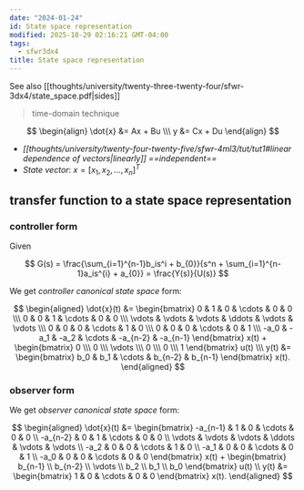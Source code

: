 ```yaml
---
date: "2024-01-24"
id: State space representation
modified: 2025-10-29 02:16:21 GMT-04:00
tags:
  - sfwr3dx4
title: State space representation
---
```


See also [[thoughts/university/twenty-three-twenty-four/sfwr-3dx4/state_space.pdf|sides]]

> time-domain technique

$$
\begin{align}
\dot{x} &= Ax + Bu \\\
y &= Cx + Du
\end{align}
$$

- _[[thoughts/university/twenty-four-twenty-five/sfwr-4ml3/tut/tut1#linear dependence of vectors|linearly]] ==independent==_
- _State vector_: $x = [x_{1},x_{2},\ldots, x_{n}]^{T}$

## transfer function to a state space representation

### controller form

Given

$$
G(s) = \frac{\sum_{i=1}^{n-1}b_is^i + b_{0}}{s^n + \sum_{i=1}^{n-1}a_is^{i} + a_{0}} = \frac{Y(s)}{U(s)}
$$

We get _controller canonical state space_ form:

$$
\begin{aligned}
\dot{x}(t) &= \begin{bmatrix}
0 & 1 & 0 & \cdots & 0 & 0 \\\
0 & 0 & 1 & \cdots & 0 & 0 \\\
\vdots & \vdots & \vdots & \ddots & \vdots & \vdots \\\
0 & 0 & 0 & \cdots & 1 & 0 \\\
0 & 0 & 0 & \cdots & 0 & 1 \\\
-a_0 & -a_1 & -a_2 & \cdots & -a_{n-2} & -a_{n-1}
\end{bmatrix} x(t) + \begin{bmatrix}
0 \\\
0 \\\
\vdots \\\
0 \\\
0 \\\
1
\end{bmatrix} u(t) \\\
y(t) &= \begin{bmatrix}
b_0 & b_1 & \cdots & b_{n-2} & b_{n-1}
\end{bmatrix} x(t).
\end{aligned}
$$

### observer form

We get _observer canonical state space_ form:

$$
\begin{aligned} \dot{x}(t) &= \begin{bmatrix} -a_{n-1} & 1 & 0 & \cdots & 0 & 0 \\ -a_{n-2} & 0 & 1 & \cdots & 0 & 0 \\ \vdots & \vdots & \vdots & \ddots & \vdots & \vdots \\ -a_2 & 0 & 0 & \cdots & 1 & 0 \\ -a_1 & 0 & 0 & \cdots & 0 & 1 \\ -a_0 & 0 & 0 & \cdots & 0 & 0 \end{bmatrix} x(t) + \begin{bmatrix} b_{n-1} \\ b_{n-2} \\ \vdots \\ b_2 \\ b_1 \\ b_0 \end{bmatrix} u(t) \\ y(t) &= \begin{bmatrix} 1 & 0 & \cdots & 0 & 0 \end{bmatrix} x(t). \end{aligned}
$$
